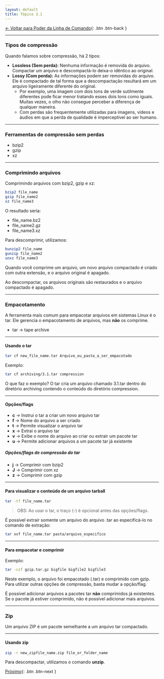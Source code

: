 ```yaml
---
layout: default 
title: Tópico 3.1
---
```


[← Voltar para Poder da Linha de Comando](/linux-essentials/01-book-lpi/Topico-03-Poder-da-Linha-de-Comando/){: .btn .btn-back }

---

### Tipos de compressão

Quando falamos sobre compressão, há 2 tipos:

- **Lossless (Sem perda):** Nenhuma informação é removida do arquivo. Compactar um arquivo e descompactá-lo deixa-o idêntico ao original.
- **Lossy (Com perda):** As informações podem ser removidas do arquivo. Ele é compactado de tal forma que a descompactação resultará em um arquivo ligeiramente diferente do original.
    - Por exemplo, uma imagem com dois tons de verde sutilmente diferentes pode ficar menor tratando esses dois tons como iguais. Muitas vezes, o olho não consegue perceber a diferença de qualquer maneira.
    - Com perdas são frequentemente utilizadas para imagens, vídeos e áudios em que a perda de qualidade é imperceptível ao ser humano.

---

### Ferramentas de compressão sem perdas

- bzip2
- gzip
- xz

---

### Comprimindo arquivos

Comprimindo arquivos com bzip2, gzip e xz:

```sh
bzip2 file_name
gzip file_name2
xz file_name3
```

O resultado seria:
- file_name.bz2
- file_name2.gz
- file_name3.xz

Para descomprimir, utilizamos:

```sh
bunzip2 file_name
gunzip file_name2
unxz file_name3
```

Quando você comprime um arquivo, um novo arquivo compactado é criado com outra extensão, e o arquivo original é apagado.

Ao descompactar, os arquivos originais são restaurados e o arquivo compactado é apagado.

---

### Empacotamento

A ferramenta mais comum para empacotar arquivos em sistemas Linux é o tar. Ele gerencia o empacotamento de arquivos, mas **não** os comprime.

- tar → tape archive

---

#### Usando o tar

```sh
tar cf new_file_name.tar Arquivo_ou_pasta_a_ser_empacotado
```
Exemplo:
```sh
tar cf archiving/3.1.tar compression
```
O que faz o exemplo? O tar cria um arquivo chamado 3.1.tar dentro do diretório archiving contendo o conteúdo do diretório compression.

---

#### Opções/flags

- **c** → Instrui o tar a criar um novo arquivo tar
- **f** → Nome do arquivo a ser criado
- **t** → Permite visualizar o arquivo tar
- **x** → Extrai o arquivo tar
- **v** → Exibe o nome do arquivo ao criar ou extrair um pacote tar
- **u** → Permite adicionar arquivos a um pacote tar já existente

##### Opções/flags de compressão do tar

- **j** → Comprimir com bzip2
- **J** → Comprimir com xz
- **z** → Comprimir com gzip

---

#### Para visualizar o conteúdo de um arquivo tarball

```sh
tar -tf file_name.tar
```

> OBS: Ao usar o tar, o traço (-) é opcional antes das opções/flags.

É possível extrair somente um arquivo do arquivo .tar ao especificá-lo no comando de extração:

```sh
tar xvf file_name.tar pasta/arquivo_especifico
```

---

#### Para empacotar e comprimir

Exemplo:
```sh
tar -czf gzip.tar.gz bigfile bigfile2 bigfile3
```
Neste exemplo, o arquivo foi empacotado (.tar) e comprimido com gzip. Para utilizar outras opções de compressão, basta mudar a opção/flag.

É possível adicionar arquivos a pacotes tar **não** comprimidos já existentes.  
Se o pacote já estiver comprimido, não é possível adicionar mais arquivos.

---

### Zip

Um arquivo ZIP é um pacote semelhante a um arquivo tar compactado.

---

#### Usando zip

```sh
zip -r new_zipfile_name.zip file_or_folder_name
```

Para descompactar, utilizamos o comando **unzip**.

[Próximo](/linux-essentials/01-book-lpi/Topico-03-Poder-da-Linha-de-Comando/3.2-ExtraindoDadosDeArquivos){: .btn .btn-next }